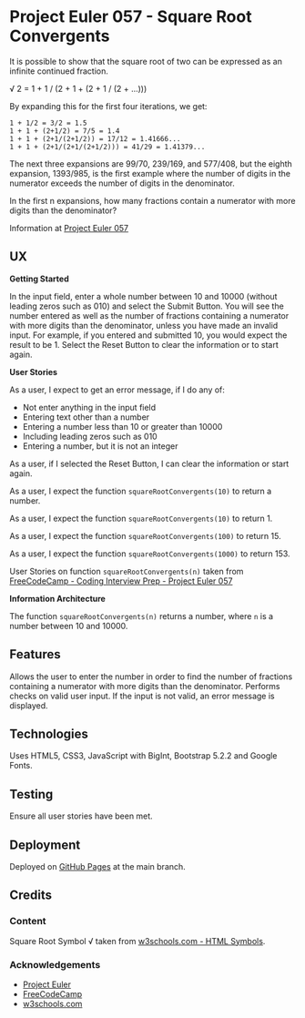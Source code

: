 # Project Euler 057 - Square Root Convergents

It is possible to show that the square root of two can be expressed as an infinite continued fraction.

&radic; 2 = 1 + 1 / (2 + 1 + (2 + 1 / (2 + ...)))

By expanding this for the first four iterations, we get:

    1 + 1/2 = 3/2 = 1.5
    1 + 1 + (2+1/2) = 7/5 = 1.4
    1 + 1 + (2+1/(2+1/2)) = 17/12 = 1.41666...
    1 + 1 + (2+1/(2+1/(2+1/2))) = 41/29 = 1.41379...

The next three expansions are 99/70, 239/169, and 577/408, but the eighth expansion, 1393/985, is the first example where the number of digits in the numerator exceeds the number of digits in the denominator.

In the first n expansions, how many fractions contain a numerator with more digits than the denominator?

Information at [Project Euler 057](https://projecteuler.net/problem=57)

## UX

**Getting Started**

In the input field, enter a whole number between 10 and 10000 (without leading zeros such as 010) and select the Submit Button.  You will see the number entered as well as the number of fractions containing a numerator with more digits than the denominator, unless you have made an invalid input.  For example, if you entered and submitted 10, you would expect the result to be 1.  Select the Reset Button to clear the information or to start again.

**User Stories**

As a user, I expect to get an error message, if I do any of:

- Not enter anything in the input field
- Entering text other than a number
- Entering a number less than 10 or greater than 10000
- Including leading zeros such as 010
- Entering a number, but it is not an integer

As a user, if I selected the Reset Button, I can clear the information or start again.

As a user, I expect the function `squareRootConvergents(10)` to return a number.

As a user, I expect the function `squareRootConvergents(10)` to return 1.

As a user, I expect the function `squareRootConvergents(100)` to return 15.

As a user, I expect the function `squareRootConvergents(1000)` to return 153.

User Stories on function `squareRootConvergents(n)` taken from [FreeCodeCamp - Coding Interview Prep - Project Euler 057](https://www.freecodecamp.org/learn/coding-interview-prep/project-euler/problem-57-square-root-convergents)

**Information Architecture**

The function `squareRootConvergents(n)` returns a number, where `n` is a number between 10 and 10000.

## Features

Allows the user to enter the number in order to find the number of fractions containing a numerator with more digits than the denominator.  Performs checks on valid user input.  If the input is not valid, an error message is displayed.

## Technologies

Uses HTML5, CSS3, JavaScript with BigInt, Bootstrap 5.2.2 and Google Fonts.

## Testing

Ensure all user stories have been met.

## Deployment

Deployed on [GitHub Pages](https://derektypist.github.io/project-euler-057) at the main branch.

## Credits

### Content

Square Root Symbol &radic; taken from [w3schools.com - HTML Symbols](https://www.w3schools.com/html/html_symbols.asp).

### Acknowledgements

- [Project Euler](https://projecteuler.net)
- [FreeCodeCamp](https://www.freecodecamp.org)
- [w3schools.com](https://www.w3schools.com)